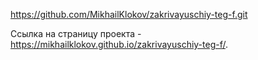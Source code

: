 https://github.com/MikhailKlokov/zakrivayuschiy-teg-f.git


Ссылка на страницу проекта - https://mikhailklokov.github.io/zakrivayuschiy-teg-f/.